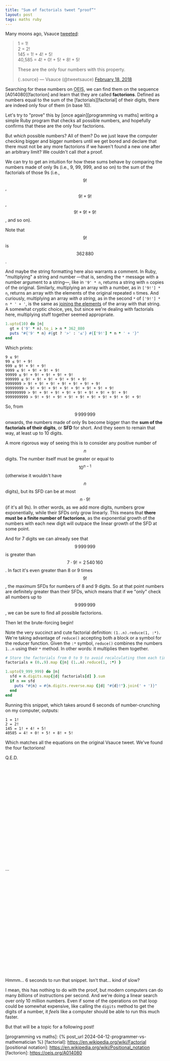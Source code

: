```yaml
---
title: "Sum of factorials tweet “proof”"
layout: post
tags: maths ruby
---
```


<!-- TODO: Extract this into a reusable math.html snippet, or better yet: pre-render LaTeX. -->
<script src="https://cdn.mathjax.org/mathjax/latest/MathJax.js?config=TeX-AMS-MML_HTMLorMML" type="text/javascript"></script>

Many moons ago, Vsauce [tweeted][vsauce tweet]:

> 1 = 1!\
> 2 = 2!\
> 145 = 1! + 4! + 5!\
> 40,585 = 4! + 0! + 5! + 8! + 5!
>
> These are the only four numbers with this property.
>
> {:.source}
> — Vsauce (@tweetsauce) [February 18, 2018][vsauce tweet]

Searching for these numbers on <abbr title="The On-Line Encyclopedia of Integer Sequences">OEIS</abbr>, we can find them on the sequence [A014080][factorion] and learn that they are called **factorions**. Defined as numbers equal to the sum of the [factorials][factorial] of their digits, there are indeed only four of them (in base 10).

Let's try to "prove" this by [once again][programming vs maths] writing a simple Ruby program that checks all possible numbers, and hopefully confirms that these are the only four factorions.

But *which* possible numbers? All of them? Do we just leave the computer checking bigger and bigger numbers until we get bored and declare that there must not be any more factorions if we haven't found a new one after an arbitrary limit? We couldn't call *that* a proof.

We can try to get an intuition for how these sums behave by comparing the numbers made of only 9s (i.e., 9, 99, 999, and so on) to the sum of the factorials of those 9s (i.e., $$9!$$, $$9!+9!$$, $$9!+9!+9!$$, and so on).

<span class="sidenote">Note that $$9!$$ is $$362\,880$$.</span>

<span class="sidenote">And maybe the string formatting here also warrants a comment. In Ruby, "multiplying" a string and number —that is, sending the `*` message with a number argument to a string—, like in `'9' * n`, returns a string with `n` copies of the original. Similarly, multiplying an array with a number, as in `['9!'] * n`, returns an array with the elements of the original repeated `n` times. And curiously, multiplying an array *with a string*, as in the second `*` of `['9!'] * n * ' + '`, is the same as [joining the elements](https://ruby-doc.org/3.3.0/Array.html#method-i-2A) of the array with that string. A somewhat cryptic choice, yes, but since we're dealing with factorials here, multiplying stuff together seemed appropriate.</span>

```ruby
1.upto(10) do |n|
  gt = ('9' * n).to_i > n * 362_880
  puts "#{'9' * n} #{gt ? '>' : '≤'} #{['9!'] * n * ' + '}"
end
```

Which prints:

```
9 ≤ 9!
99 ≤ 9! + 9!
999 ≤ 9! + 9! + 9!
9999 ≤ 9! + 9! + 9! + 9!
99999 ≤ 9! + 9! + 9! + 9! + 9!
999999 ≤ 9! + 9! + 9! + 9! + 9! + 9!
9999999 > 9! + 9! + 9! + 9! + 9! + 9! + 9!
99999999 > 9! + 9! + 9! + 9! + 9! + 9! + 9! + 9!
999999999 > 9! + 9! + 9! + 9! + 9! + 9! + 9! + 9! + 9!
9999999999 > 9! + 9! + 9! + 9! + 9! + 9! + 9! + 9! + 9! + 9!
```

So, from $$9\,999\,999$$ onwards, the numbers made of only 9s become bigger than the **sum of the factorials of their digits**, or **SFD** for short. And they seem to remain that way, at least up to 10 digits.

A more rigorous way of seeing this is to consider any positive number of $$n$$ digits. The number itself must be greater or equal to $$10^{n-1}$$ (otherwise it wouldn't have $$n$$ digits), but its SFD can be at most $$n \cdot 9!$$ (if it's all 9s). In other words, as we add more digits, numbers grow exponentially, while their SFDs only grow linearly. This means that **there must be a finite number of factorions**, as the exponential growth of the numbers with each new digit will outpace the linear growth of the SFD at some point.

And for 7 digits we can already see that $$9\,999\,999$$ is greater than $$7 \cdot 9! = 2\,540\,160$$. In fact it's even greater than 8 or 9 times $$9!$$, the maximum SFDs for numbers of 8 and 9 digits. So at that point numbers are definitely greater than their SFDs, which means that if we "only" check all numbers up to $$9\,999\,999$$, we can be sure to find all possible factorions.

Then let the brute-forcing begin!

<span class="sidenote">Note the very succinct and cute factorial definition: `(1..n).reduce(1, :*)`. We're taking advantage of `reduce()` accepting both a block or a symbol for the reducer function. Given the `:*` symbol, `reduce()` combines the numbers `1..n` using their `*` method. In other words: it multiplies them together.</span>

```ruby
# Store the factorials from 0 to 9 to avoid recalculating them each time.
factorials = (0..9).map {|n| (1..n).reduce(1, :*) }

1.upto(9_999_999) do |n|
  sfd = n.digits.map{|d| factorials[d] }.sum
  if n == sfd
    puts "#{n} = #{n.digits.reverse.map {|d| "#{d}!"}.join(' + ')}"
  end
end
```

Running this snippet, which takes around 6 seconds of number-crunching on my computer, outputs:

```
1 = 1!
2 = 2!
145 = 1! + 4! + 5!
40585 = 4! + 0! + 5! + 8! + 5!
```

Which matches all the equations on the original Vsauce tweet. We've found the four factorions!

Q.E.D.

<div style="height:20rem"></div>
…
<div style="height:20rem"></div>

Hmmm… 6 seconds to run that snippet. Isn't that… kind of slow?

I mean, this has nothing to do with the proof, but modern computers can do many *billions* of instructions per second. And we're doing a linear search over only 10 million numbers. Even if some of the operations on that loop could be somewhat expensive, like calling the `digits` method to get the digits of a number, it *feels* like a computer should be able to run this much faster.

But that will be a topic for a following post!


[vsauce tweet]: https://twitter.com/tweetsauce/status/965259567322943490
[programming vs maths]: {% post_url 2024-04-12-programmer-vs-mathematician %}
[factorial]: https://en.wikipedia.org/wiki/Factorial
[positional notation]: https://en.wikipedia.org/wiki/Positional_notation
[factorion]: https://oeis.org/A014080
